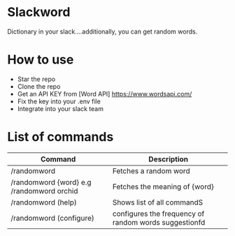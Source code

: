 # Slackword
Dictionary in your slack....additionally, you can get random words.

# How to use
* Star the repo
* Clone the repo
* Get an API KEY from [Word API] https://www.wordsapi.com/
* Fix the key into your .env file
* Integrate into your slack team

# List of commands
Command  | Description
------------- | -------------
/randomword  | Fetches a random word
/randomword {word} e.g /randomword orchid  | Fetches the meaning of {word}
/randomword (help) | Shows list of all commandS
/randomword (configure) | configures the frequency of random words suggestionfd
